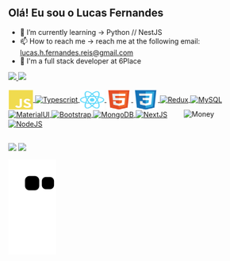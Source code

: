 ## Olá! Eu sou o Lucas Fernandes

- 🌱 I’m currently learning -> Python // NestJS
- 📫 How to reach me -> reach me at the following email: lucas.h.fernandes.reis@gmail.com
- 💼 I'm a full stack developer at 6Place

 <div>
  <a href="https://github.com/lucasfernandes20">
  <img height="180em" src="https://github-readme-stats.vercel.app/api?username=lucasfernandes20&show_icons=true&theme=dracula&include_all_commits=true&count_private=true"/>
  <img height="180em" src="https://github-readme-stats.vercel.app/api/top-langs/?username=lucasfernandes20&layout=compact&langs_count=7&theme=dracula"/>
</div>
<div style="display: inline_block"><br>
  <img align="center" alt="Js" height="40" width="50" src="https://raw.githubusercontent.com/devicons/devicon/master/icons/javascript/javascript-plain.svg">
  <img align="center" alt="Typescript" height="40" width="40" src="https://upload.wikimedia.org/wikipedia/commons/thumb/4/4c/Typescript_logo_2020.svg/1200px-Typescript_logo_2020.svg.png" />
  <img align="center" alt="React" height="40" width="50" src="https://raw.githubusercontent.com/devicons/devicon/master/icons/react/react-original.svg">
  <img align="center" alt="HTML" height="40" width="50" src="https://raw.githubusercontent.com/devicons/devicon/master/icons/html5/html5-original.svg">
  <img align="center" alt="CSS" height="40" width="50" src="https://raw.githubusercontent.com/devicons/devicon/master/icons/css3/css3-original.svg">
  <img align="center" alt="Redux" height="40" width="50" src="https://cdn.jsdelivr.net/gh/devicons/devicon/icons/redux/redux-original.svg" />
  <img align="center" alt="MySQL" height="40" width="50" src="https://cdn.jsdelivr.net/gh/devicons/devicon/icons/mysql/mysql-original.svg" />
  <img align="center" alt="MaterialUI" height="40" width="50" src="https://cdn.jsdelivr.net/gh/devicons/devicon/icons/materialui/materialui-original.svg" />
  <img align="center" alt="Bootstrap" height="40" width="50" src="https://cdn.jsdelivr.net/gh/devicons/devicon/icons/bootstrap/bootstrap-original.svg" />
  <img align="right" alt="Money" height="150" width="150"  src="https://camo.githubusercontent.com/5fca3db52c463447c36cbf864b01eac247219e56ce24dc0169a66c62ae53a481/68747470733a2f2f6d656469612e67697068792e636f6d2f6d656469612f6475334a336358797a686a3735494f6776412f67697068792e676966">
 <img align="center" alt="MongoDB" height="50" width="50" src="https://img.icons8.com/color/480/mongodb.png" />
 <img align="center" alt="NextJS" height="50" width="50" src="https://qph.fs.quoracdn.net/main-qimg-744f96b18fb3ef81b05512d78b679e25" />
 <img align="center" alt="NodeJS" height="50" width="50" src="https://cdn-icons-png.flaticon.com/512/919/919825.png" />
</div>
  
  ##
 
<div> 
  <a href = "mailto:lucas.h.fernandes.reis@gmail.com"><img src="https://img.shields.io/badge/-Gmail-%23333?style=for-the-badge&logo=gmail&logoColor=white" target="_blank"></a>
  <a href="https://www.linkedin.com/in/lucasfernandesreis/" target="_blank"><img src="https://img.shields.io/badge/-LinkedIn-%230077B5?style=for-the-badge&logo=linkedin&logoColor=white" target="_blank"></a> 
 
  ![Snake animation](https://github.com/rafaballerini/rafaballerini/blob/output/github-contribution-grid-snake.svg)
 
</div>

